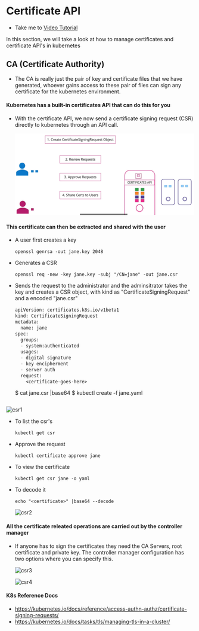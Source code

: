 # Certificate API

- Take me to [Video Tutorial](https://kodekloud.com/topic/certificates-api/)
  
In this section, we will take a look at how to manage certificates and certificate API's in kubernetes

## CA (Certificate Authority)

- The CA is really just the pair of key and certificate files that we have generated, whoever gains access to these pair of files can sign any certificate for the kubernetes environment.

#### Kubernetes has a built-in certificates API that can do this for you

- With the certificate API, we now send a certificate signing request (CSR) directly to kubernetes through an API call.

  ![csr](../../images/csr.PNG)

#### This certificate can then be extracted and shared with the user

- A user first creates a key

  ```
  openssl genrsa -out jane.key 2048
  ```

- Generates a CSR

  ```
  openssl req -new -key jane.key -subj "/CN=jane" -out jane.csr 
  ```

- Sends the request to the administrator and the adminsitrator takes the key and creates a CSR object, with kind as "CertificateSigningRequest" and a encoded "jane.csr"

  ```
  apiVersion: certificates.k8s.io/v1beta1
  kind: CertificateSigningRequest
  metadata:
    name: jane
  spec:
    groups:
    - system:authenticated
    usages:
    - digital signature
    - key encipherment
    - server auth
    request:
      <certificate-goes-here>
  ```

  $ cat jane.csr |base64
  $ kubectl create -f jane.yaml

  ```

 ![csr1](../../images/csr1.PNG)
  
- To list the csr's

  ```
  kubectl get csr
  ```

- Approve the request

  ```
  kubectl certificate approve jane
  ```

- To view the certificate

  ```
  kubectl get csr jane -o yaml
  ```

- To decode it

  ```
  echo "<certificate>" |base64 --decode
  ```
  
  ![csr2](../../images/csr2.PNG)
  
#### All the certificate releated operations are carried out by the controller manager

- If anyone has to sign the certificates they need the CA Servers, root certificate and private key. The controller manager configuration has two options where you can specify this.

  ![csr3](../../images/csr3.PNG)
  
  ![csr4](../../images/csr4.PNG)
  
#### K8s Reference Docs

- <https://kubernetes.io/docs/reference/access-authn-authz/certificate-signing-requests/>
- <https://kubernetes.io/docs/tasks/tls/managing-tls-in-a-cluster/>
